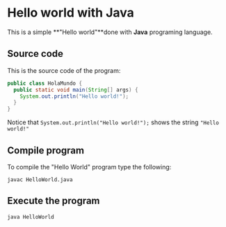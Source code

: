 # Hello world with Java

This is a simple **"Hello world"**done with **Java** programing language.

## Source code

This is the source code of the program:

```java
public class HolaMundo { 
  public static void main(String[] args) {
    System.out.println("Hello world!");
  }
}
```

Notice that `System.out.println("Hello world!");`
shows the string `"Hello world!"` 

## Compile program

To compile the "Hello World" program type the following:

```console
javac HelloWorld.java
```

## Execute the program

```console
java HelloWorld
```